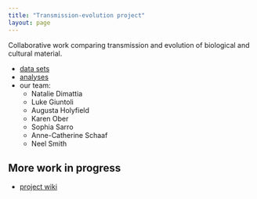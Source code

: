 ```yaml
---
title: "Transmission-evolution project"
layout: page
---
```


Collaborative work comparing transmission and evolution of biological and cultural material.

- [data sets](data/)
- [analyses](analyses/)
- our team:
    - Natalie Dimattia
    - Luke Giuntoli
    - Augusta Holyfield
    - Karen Ober
    - Sophia Sarro
    - Anne-Catherine Schaaf
    - Neel Smith


## More work in progress

- [project wiki](https://github.com/neelsmith/transmission-evolution/wiki)
